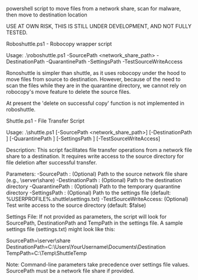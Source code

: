 powershell script to move files from a network share, scan for malware, then move to destination location

USE AT OWN RISK, THIS IS STILL UNDER DEVELOPMENT, AND NOT FULLY TESTED.

Roboshuttle.ps1 - Robocopy wrapper script

Usage:
.\roboshuttle.ps1 -SourcePath <network_share_path> -DestinationPath <path> -QuarantinePath <path> -SettingsPath <path> -TestSourceWriteAccess

Ronoshuttle is simpler than shuttle, as it uses robocopy under the hood to move files from source to destination.
However, because of the need to scan the files while they are in the quarantine directory, we cannot rely on robocopy's move feature to delete the source files.

At present the 'delete on successful copy' function is not implemented in roboshuttle.




Shuttle.ps1 - File Transfer Script

Usage:
.\shuttle.ps1 [-SourcePath <network_share_path>] [-DestinationPath <path>] [-QuarantinePath <path>] [-SettingsPath <path>] [-TestSourceWriteAccess]

Description:
This script facilitates file transfer operations from a network file share to a destination.
It requires write access to the source directory for file deletion after successful transfer.

Parameters:
-SourcePath           : (Optional) Path to the source network file share (e.g., \\server\share)
-DestinationPath      : (Optional) Path to the destination directory
-QuarantinePath             : (Optional) Path to the temporary quarantine directory
-SettingsPath         : (Optional) Path to the settings file (default: %USERPROFILE%\.shuttle\settings.txt)
-TestSourceWriteAccess: (Optional) Test write access to the source directory (default: $false)

Settings File:
If not provided as parameters, the script will look for SourcePath, DestinationPath and TempPath
in the settings file. A sample settings file (settings.txt) might look like this:

SourcePath=\\server\share
DestinationPath=C:\Users\YourUsername\Documents\Destination
TempPath=C:\Temp\ShuttleTemp

Note: Command-line parameters take precedence over settings file values.
SourcePath must be a network file share if provided.
